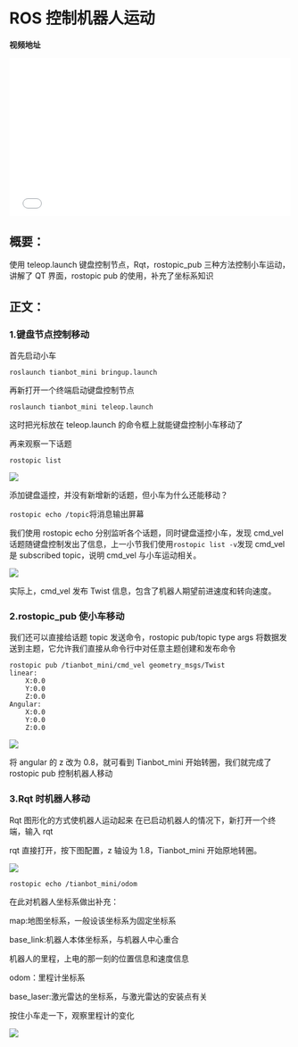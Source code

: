 # ROS 控制机器人运动


**视频地址**

<div style="position: relative; padding-bottom: 56.25%; height: 0;">
  <iframe src="//player.bilibili.com/player.html?aid=675368339&bvid=BV1tU4y1P7op&cid=403771387&p=1&autoplay=0" frameborder="no" scrolling="no" 
    style="position: absolute; top: 0; left: 0; width: 100%; height: 100%;"></iframe>
</div>

## 概要：

使用 teleop.launch 键盘控制节点，Rqt，rostopic_pub 三种方法控制小车运动，讲解了 QT 界面，rostopic pub 的使用，补充了坐标系知识

## 正文：

### 1.键盘节点控制移动

首先启动小车

```shell
roslaunch tianbot_mini bringup.launch
```

再新打开一个终端启动键盘控制节点

```shell
roslaunch tianbot_mini teleop.launch
```

这时把光标放在 teleop.launch 的命令框上就能键盘控制小车移动了

再来观察一下话题

```shell
rostopic list
```

![](https://img.kancloud.cn/d5/a4/d5a420f298e1107ce1a1bdeab62935ef_319x232.png)

添加键盘遥控，并没有新增新的话题，但小车为什么还能移动？

`rostopic echo /topic`将消息输出屏幕

我们使用 rostopic echo 分别监听各个话题，同时键盘遥控小车，发现 cmd_vel 话题随键盘控制发出了信息，上一小节我们使用`rostopic list -v`发现 cmd_vel 是 subscribed topic，说明 cmd_vel 与小车运动相关。

![](https://img.kancloud.cn/99/20/9920f5b4ed360da037c026e502b3677a_549x164.png)

实际上，cmd_vel 发布 Twist 信息，包含了机器人期望前进速度和转向速度。

### 2.rostopic_pub 使小车移动

我们还可以直接给话题 topic 发送命令，rostopic pub/topic type args 将数据发送到主题，它允许我们直接从命令行中对任意主题创建和发布命令

```shell
rostopic pub /tianbot_mini/cmd_vel geometry_msgs/Twist 
linear:
    X:0.0
    Y:0.0
    Z:0.0
Angular:
    X:0.0
    Y:0.0
    Z:0.0
```

![](https://img.kancloud.cn/1a/77/1a77ea87bf069638ec2b16f871e866f6_733x181.png)

将 angular 的 z 改为 0.8，就可看到 Tianbot_mini 开始转圈，我们就完成了 rostopic pub 控制机器人移动
### 3.Rqt 时机器人移动

Rqt 图形化的方式使机器人运动起来
在已启动机器人的情况下，新打开一个终端，输入 rqt

rqt 直接打开，按下图配置，z 轴设为 1.8，Tianbot_mini 开始原地转圈。

![](https://img.kancloud.cn/d8/4e/d84e11934dad8dc5ede6efd7fa940d84_601x482.png)

```shell
rostopic echo /tianbot_mini/odom
```

在此对机器人坐标系做出补充：

map:地图坐标系，一般设该坐标系为固定坐标系

base_link:机器人本体坐标系，与机器人中心重合

机器人的里程，上电的那一刻的位置信息和速度信息

odom：里程计坐标系

base_laser:激光雷达的坐标系，与激光雷达的安装点有关

按住小车走一下，观察里程计的变化

![](https://img.kancloud.cn/2e/7a/2e7a6b7ba94bb8e818aa98043ae00217_727x483.png)

